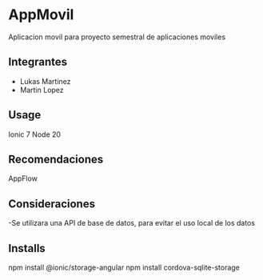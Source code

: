 # AppMovil
Aplicacion movil para proyecto semestral de aplicaciones moviles

## Integrantes
- Lukas Martinez    
- Martin Lopez

## Usage
Ionic 7
Node 20

## Recomendaciones
AppFlow


## Consideraciones
-Se utilizara una API de base de datos, para evitar el uso local de los datos

## Installs
npm install @ionic/storage-angular
npm install cordova-sqlite-storage
